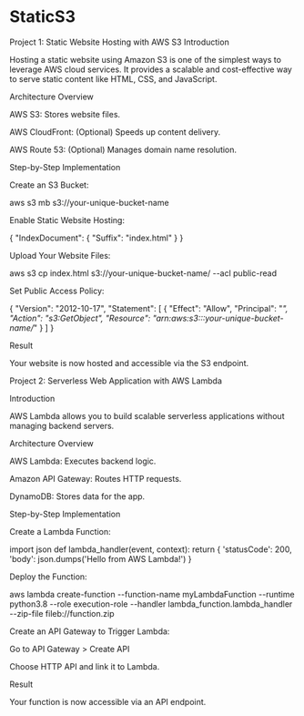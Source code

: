 # StaticS3
Project 1: Static Website Hosting with AWS S3
Introduction

Hosting a static website using Amazon S3 is one of the simplest ways to leverage AWS cloud services. It provides a scalable and cost-effective way to serve static content like HTML, CSS, and JavaScript.

Architecture Overview

AWS S3: Stores website files.

AWS CloudFront: (Optional) Speeds up content delivery.

AWS Route 53: (Optional) Manages domain name resolution.

Step-by-Step Implementation

Create an S3 Bucket:

aws s3 mb s3://your-unique-bucket-name

Enable Static Website Hosting:

{
   "IndexDocument": { "Suffix": "index.html" }
}

Upload Your Website Files:

aws s3 cp index.html s3://your-unique-bucket-name/ --acl public-read

Set Public Access Policy:

{
   "Version": "2012-10-17",
   "Statement": [
      {
         "Effect": "Allow",
         "Principal": "*",
         "Action": "s3:GetObject",
         "Resource": "arn:aws:s3:::your-unique-bucket-name/*"
      }
   ]
}

Result

Your website is now hosted and accessible via the S3 endpoint.

Project 2: Serverless Web Application with AWS Lambda

Introduction

AWS Lambda allows you to build scalable serverless applications without managing backend servers.

Architecture Overview

AWS Lambda: Executes backend logic.

Amazon API Gateway: Routes HTTP requests.

DynamoDB: Stores data for the app.

Step-by-Step Implementation

Create a Lambda Function:

import json
def lambda_handler(event, context):
    return {
        'statusCode': 200,
        'body': json.dumps('Hello from AWS Lambda!')
    }

Deploy the Function:

aws lambda create-function --function-name myLambdaFunction --runtime python3.8 --role execution-role --handler lambda_function.lambda_handler --zip-file fileb://function.zip

Create an API Gateway to Trigger Lambda:

Go to API Gateway > Create API

Choose HTTP API and link it to Lambda.

Result

Your function is now accessible via an API endpoint.
